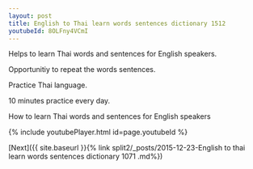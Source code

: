 ```yaml
---
layout: post
title: English to Thai learn words sentences dictionary 1512 
youtubeId: 8OLFny4VCmI
---
```

 
 
Helps to learn Thai words and sentences for English speakers.

Opportunitiy to repeat the words sentences. 

Practice Thai language. 
 
10 minutes practice every day. 
 
How to learn Thai words and sentences for English speakers 
 
{% include youtubePlayer.html id=page.youtubeId %}
 
 
[Next]({{ site.baseurl }}{% link  split2/_posts/2015-12-23-English to thai learn words sentences dictionary 1071 .md%})
 
